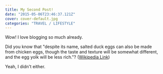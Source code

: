 ```yaml
---
title: My Second Post!
date: "2015-05-06T23:46:37.121Z"
cover: cover-default.jpg
categories: "TRAVEL / LIFESTYLE"
---
```


Wow! I love blogging so much already.

Did you know that "despite its name, salted duck eggs can also be made from
chicken eggs, though the taste and texture will be somewhat different, and the
egg yolk will be less rich."?
([Wikipedia Link](http://en.wikipedia.org/wiki/Salted_duck_egg))

Yeah, I didn't either.
